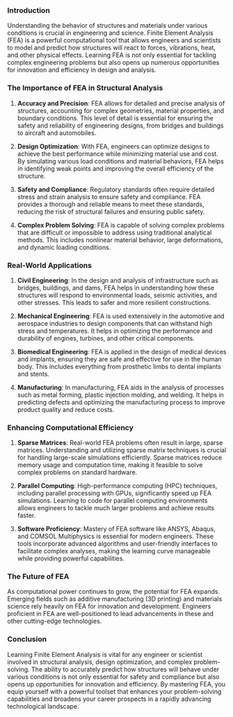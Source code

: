 ### Introduction

Understanding the behavior of structures and materials under various conditions is crucial in engineering and science. Finite Element Analysis (FEA) is a powerful computational tool that allows engineers and scientists to model and predict how structures will react to forces, vibrations, heat, and other physical effects. Learning FEA is not only essential for tackling complex engineering problems but also opens up numerous opportunities for innovation and efficiency in design and analysis.

### The Importance of FEA in Structural Analysis

1. **Accuracy and Precision**: FEA allows for detailed and precise analysis of structures, accounting for complex geometries, material properties, and boundary conditions. This level of detail is essential for ensuring the safety and reliability of engineering designs, from bridges and buildings to aircraft and automobiles.
    
2. **Design Optimization**: With FEA, engineers can optimize designs to achieve the best performance while minimizing material use and cost. By simulating various load conditions and material behaviors, FEA helps in identifying weak points and improving the overall efficiency of the structure.
    
3. **Safety and Compliance**: Regulatory standards often require detailed stress and strain analysis to ensure safety and compliance. FEA provides a thorough and reliable means to meet these standards, reducing the risk of structural failures and ensuring public safety.
    
4. **Complex Problem Solving**: FEA is capable of solving complex problems that are difficult or impossible to address using traditional analytical methods. This includes nonlinear material behavior, large deformations, and dynamic loading conditions.
    

### Real-World Applications

1. **Civil Engineering**: In the design and analysis of infrastructure such as bridges, buildings, and dams, FEA helps in understanding how these structures will respond to environmental loads, seismic activities, and other stresses. This leads to safer and more resilient constructions.
    
2. **Mechanical Engineering**: FEA is used extensively in the automotive and aerospace industries to design components that can withstand high stress and temperatures. It helps in optimizing the performance and durability of engines, turbines, and other critical components.
    
3. **Biomedical Engineering**: FEA is applied in the design of medical devices and implants, ensuring they are safe and effective for use in the human body. This includes everything from prosthetic limbs to dental implants and stents.
    
4. **Manufacturing**: In manufacturing, FEA aids in the analysis of processes such as metal forming, plastic injection molding, and welding. It helps in predicting defects and optimizing the manufacturing process to improve product quality and reduce costs.
    

### Enhancing Computational Efficiency

1. **Sparse Matrices**: Real-world FEA problems often result in large, sparse matrices. Understanding and utilizing sparse matrix techniques is crucial for handling large-scale simulations efficiently. Sparse matrices reduce memory usage and computation time, making it feasible to solve complex problems on standard hardware.
    
2. **Parallel Computing**: High-performance computing (HPC) techniques, including parallel processing with GPUs, significantly speed up FEA simulations. Learning to code for parallel computing environments allows engineers to tackle much larger problems and achieve results faster.
    
3. **Software Proficiency**: Mastery of FEA software like ANSYS, Abaqus, and COMSOL Multiphysics is essential for modern engineers. These tools incorporate advanced algorithms and user-friendly interfaces to facilitate complex analyses, making the learning curve manageable while providing powerful capabilities.
    

### The Future of FEA

As computational power continues to grow, the potential for FEA expands. Emerging fields such as additive manufacturing (3D printing) and materials science rely heavily on FEA for innovation and development. Engineers proficient in FEA are well-positioned to lead advancements in these and other cutting-edge technologies.

### Conclusion

Learning Finite Element Analysis is vital for any engineer or scientist involved in structural analysis, design optimization, and complex problem-solving. The ability to accurately predict how structures will behave under various conditions is not only essential for safety and compliance but also opens up opportunities for innovation and efficiency. By mastering FEA, you equip yourself with a powerful toolset that enhances your problem-solving capabilities and broadens your career prospects in a rapidly advancing technological landscape.